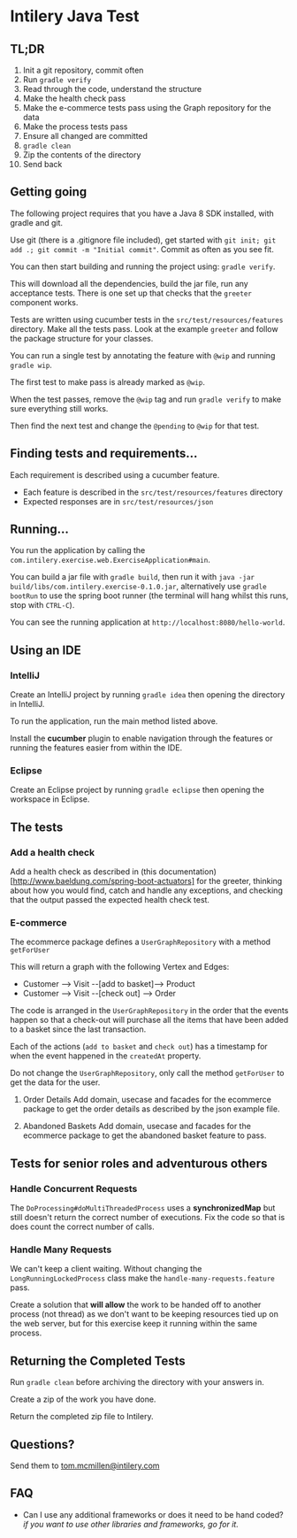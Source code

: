 # Intilery Java Test

## TL;DR
1. Init a git repository, commit often
2. Run `gradle verify`
3. Read through the code, understand the structure
4. Make the health check pass
5. Make the e-commerce tests pass using the Graph repository for the data
6. Make the process tests pass
7. Ensure all changed are committed
8. `gradle clean`
9. Zip the contents of the directory
10. Send back

## Getting going

The following project requires that you have a Java 8 SDK installed, with gradle and git.

Use git (there is a .gitignore file included), get started with `git init; git add .; git commit -m "Initial commit"`.
Commit as often as you see fit.

You can then start building and running the project using: `gradle verify`.

This will download all the dependencies, build the jar file, run any acceptance tests. There is one set up
that checks that the `greeter` component works.

Tests are written using cucumber tests in the `src/test/resources/features` directory. Make all the tests pass.
Look at the example `greeter` and follow the package structure for your classes.
 
You can run a single test by annotating the feature with `@wip` and running `gradle wip`.

The first test to make pass is already marked as `@wip`.

When the test passes, remove the `@wip` tag and run `gradle verify` to make sure everything still works.

Then find the next test and change the `@pending` to `@wip` for that test.

## Finding tests and requirements...

Each requirement is described using a cucumber feature.

* Each feature is described in the `src/test/resources/features` directory
* Expected responses are in `src/test/resources/json`

## Running...

You run the application by calling the `com.intilery.exercise.web.ExerciseApplication#main`.

You can build a jar file with `gradle build`, then run it with `java -jar build/libs/com.intilery.exercise-0.1.0.jar`,
alternatively use `gradle bootRun` to use the spring boot runner (the terminal will hang whilst this runs, stop with `CTRL-C`).

You can see the running application at `http://localhost:8080/hello-world`.

## Using an IDE
### IntelliJ
Create an IntelliJ project by running `gradle idea` then opening the directory in IntelliJ.

To run the application, run the main method listed above.

Install the __cucumber__ plugin to enable navigation through the features or running the features easier from within the IDE.

### Eclipse
Create an Eclipse project by running `gradle eclipse` then opening the workspace in Eclipse.


## The tests

### Add a health check
Add a health check as described in (this documentation)[http://www.baeldung.com/spring-boot-actuators] for the greeter,
thinking about how you would find, catch and handle any exceptions, and checking that the output passed the expected health check test.

### E-commerce
The ecommerce package defines a `UserGraphRepository` with a method `getForUser`

This will return a graph with the following Vertex and Edges:
* Customer --> Visit --[add to basket]--> Product
* Customer --> Visit --[check out] --> Order

The code is arranged in the `UserGraphRepository` in the order that the events happen so that
a check-out will purchase all the items that have been added to a basket since the last transaction.

Each of the actions (`add to basket` and `check out`) has a timestamp for when the event happened in the `createdAt` property.

Do not change the `UserGraphRepository`, only call the method `getForUser` to get the data for the user.

1. Order Details
Add domain, usecase and facades for the ecommerce package to get the order details as described by the json example file.

2. Abandoned Baskets
Add domain, usecase and facades for the ecommerce package to get the abandoned basket feature to pass.

## Tests for senior roles and adventurous others

### Handle Concurrent Requests

The `DoProcessing#doMultiThreadedProcess` uses a **synchronizedMap** but still doesn't return
the correct number of executions. Fix the code so that is does count the correct number of calls.

### Handle Many Requests

We can't keep a client waiting. Without changing the `LongRunningLockedProcess` class
make the `handle-many-requests.feature` pass.

Create a solution that **will allow** the work to be handed off to another process (not thread)
as we don't want to be keeping resources tied up on the web server, but for this exercise keep it
running within the same process.

## Returning the Completed Tests
Run `gradle clean` before archiving the directory with your answers in.

Create a zip of the work you have done.

Return the completed zip file to Intilery.

## Questions?

Send them to tom.mcmillen@intilery.com

## FAQ

* Can I use any additional frameworks or does it need to be hand coded?
_if you want to use other libraries and frameworks, go for it._



